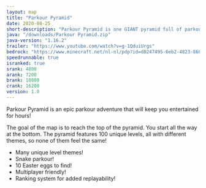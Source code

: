 ```yaml
---
layout: map
title: "Parkour Pyramid"
date: 2020-08-25
short-description: "Parkour Pyramid is one GIANT pyramid full of parkour!"
java: "/downloads/Parkour Pyramid.zip"
java-version: "1.16.2"
trailer: "https://www.youtube.com/watch?v=g-1QduiUrgs"
bedrock: "https://www.minecraft.net/nl-nl/pdp?id=d0247495-6eb2-4823-8681-9f15acc5255a"
speedrunnable: true
isranked: true
srank: 4800
arank: 7200
brank: 10800 
crank: 16200
version: 1.0
---
```


Parkour Pyramid is an epic parkour adventure that will keep you entertained for hours!

The goal of the map is to reach the top of the pyramid. You start all the way at the bottom.
The pyramid features 100 unique levels, all with different themes, so none of them feel the same!

- Many unique level themes!
- Snake parkour!
- 10 Easter eggs to find!
- Multiplayer friendly!
- Ranking system for added replayability!